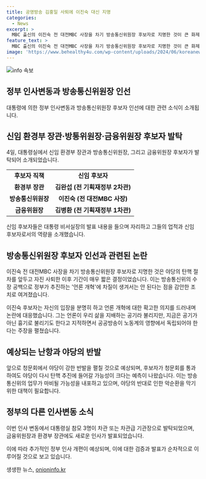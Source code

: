 ```yaml
---
title: 공영방송 김홍일 사퇴에 이진숙 대신 지명
categories:
  - News
excerpt: >
  MBC 출신의 이진숙 전 대전MBC 사장을 차기 방송통신위원장 후보자로 지명한 것이 큰 화제가 되고 있다. 이에 더해, 신임 환경부 장관과 금융위원장 후보자도 발표되었으며, 대통령실 참모 3명도 새롭게 발탁되었다. 이에 대한 반응과 기대감이 높아지고 있으며, 방송통신위의 운영 정상화와 공영방송 이사 선임 절차도 관심을 끌고 있다. 그러나 야당의 강력한 반발이 예상되며, 방송장악으로 규정한 야당은 후보자의 청문회에서 파상공세를 펼칠 가능성이 크다. 함께 이를 바탕으로 야당이 다시 탄핵 추진에 나설 가능성도 제기되고 있다.
feature_text: >
  MBC 출신의 이진숙 전 대전MBC 사장을 차기 방송통신위원장 후보자로 지명한 것이 큰 화제가 되고 있다. 이에 더해, 신임 환경부 장관과 금융위원장 후보자도 발표되었으며, 대통령실 참모 3명도 새롭게 발탁되었다. 이에 대한 반응과 기대감이 높아지고 있으며, 방송통신위의 운영 정상화와 공영방송 이사 선임 절차도 관심을 끌고 있다. 그러나 야당의 강력한 반발이 예상되며, 방송장악으로 규정한 야당은 후보자의 청문회에서 파상공세를 펼칠 가능성이 크다. 함께 이를 바탕으로 야당이 다시 탄핵 추진에 나설 가능성도 제기되고 있다.
image: 'https://www.behealthy4u.com/wp-content/uploads/2024/06/koreanews.jpg'
---
```


<p><img src="https://www.behealthy4u.com/wp-content/uploads/2024/06/koreanews.jpg" alt="info 속보" /></p>

<h2 data-ke-size="size26">정부 인사변동과 방송통신위원장 인선</h2>

<p data-ke-size="size16">대통령에 의한 정부 인사변동과 방송통신위원장 후보자 인선에 대한 관련 소식이 소개됩니다.</p>

<h2 data-ke-size="size24">신임 환경부 장관·방통위원장·금융위원장 후보자 발탁</h2>

<p data-ke-size="size16">4일, 대통령실에서 신임 환경부 장관과 방송통신위원장, 그리고 금융위원장 후보자가 발탁되어 소개되었습니다.</p>

<table>
  <tr>
    <td style="text-align: center; height: 17px;"><b>후보자 직책</b></td>
    <td style="text-align: center; height: 17px;"><b>신임 후보자</b></td>
  </tr>
  <tr>
    <td style="text-align: center; height: 17px;"><b>환경부 장관</b></td>
    <td style="text-align: center; height: 17px;"><b>김완섭 (전 기획재정부 2차관)</b></td>
  </tr>
  <tr>
    <td style="text-align: center; height: 17px;"><b>방송통신위원장</b></td>
    <td style="text-align: center; height: 17px;"><b>이진숙 (전 대전MBC 사장)</b></td>
  </tr>
  <tr>
    <td style="text-align: center; height: 17px;"><b>금융위원장</b></td>
    <td style="text-align: center; height: 17px;"><b>김병환 (전 기획재정부 1차관)</b></td>
  </tr>
</table>

<p data-ke-size="size16">신임 후보자들은 대통령 비서실장의 발표 내용을 들으며 자리하고 그들의 업적과 신임 후보자로서의 역량을 소개했습니다.</p>

<h2 data-ke-size="size24">방송통신위원장 후보자 인선과 관련된 논란</h2>

<p data-ke-size="size16">이진숙 전 대전MBC 사장을 차기 방송통신위원장 후보자로 지명한 것은 야당의 탄핵 절차를 앞두고 자진 사퇴한 이후 기간이 매우 짧은 결정이었습니다. 이는 방송통신위의 수장 공백으로 정부가 추진하는 '언론 개혁'에 차질이 생겨서는 안 된다는 점을 감안한 조치로 여겨졌습니다.</p>

<p data-ke-size="size16">이진숙 후보자는 자신의 입장을 분명히 하고 언론 개혁에 대한 확고한 의지를 드러내며 논란에 대응했습니다. 그는 언론이 우리 삶을 지배하는 공기라 불리지만, 지금은 공기가 아닌 흉기로 불리기도 한다고 지적하면서 공공방송이 노동계의 영향에서 독립되어야 한다는 주장을 펼쳤습니다.</p>

<h2 data-ke-size="size24">예상되는 난항과 야당의 반발</h2>

<p data-ke-size="size16">앞으로 청문회에서 야당이 강한 반발을 펼칠 것으로 예상되며, 후보자가 청문회를 통과하여도 야당이 다시 탄핵 추진에 들어갈 가능성이 크다는 예측이 나왔습니다. 이는 방송통신위의 업무가 마비될 가능성을 내포하고 있으며, 야당의 반대로 인한 악순환을 막기 위한 대책이 필요합니다.</p>

<h2 data-ke-size="size24">정부의 다른 인사변동 소식</h2>

<p data-ke-size="size16">이번 인사 변동에서 대통령실 참모 3명이 차관 또는 차관급 기관장으로 발탁되었으며, 금융위원장과 환경부 장관에도 새로운 인사가 발표되었습니다.</p>

<p data-ke-size="size16">이에 따라 추가적인 정부 인사 개편이 예상되며, 이에 대한 검증과 발표가 순차적으로 이루어질 것으로 보고 있습니다.</p>
생생한 뉴스, <a href="https://onioninfo.kr" rel="dofollow">onioninfo.kr</a>


